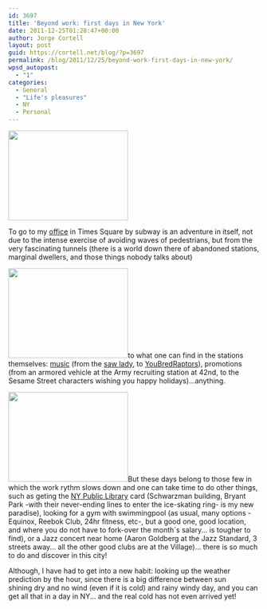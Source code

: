 ```yaml
---
id: 3697
title: 'Beyond work: first days in New York'
date: 2011-12-25T01:28:47+00:00
author: Jorge Cortell
layout: post
guid: https://cortell.net/blog/?p=3697
permalink: /blog/2011/12/25/beyond-work-first-days-in-new-york/
wpsd_autopost:
  - "1"
categories:
  - General
  - "Life's pleasures"
  - NY
  - Personal
---
```

<img class="aligncenter" title="Times Square" src="https://farm8.staticflickr.com/7032/6524135099_5490c37587_m.jpg" alt="" width="240" height="180" />

To go to my <a title="Office" href="https://www.kanteron.com/blog/kanteron/2011/12/kanteron-systems-new-office-in-times-square-new-york/" target="_blank">office</a> in Times Square by subway is an adventure in itself, not due to the intense exercise of avoiding waves of pedestrians, but from the very fascinating tunnels (there is a world down there of abandoned stations, marginal dwellers, and those things nobody talks about)

<img class="aligncenter" title="42St Subway tunnel" src="https://farm8.staticflickr.com/7152/6524134981_59166469ed_m.jpg" alt="" width="240" height="180" />to what one can find in the stations themselves: <a title="https://www.mta.info/mta/aft/muny/" href="https://www.mta.info/mta/aft/muny/" target="_blank">music</a> (from the <a title="https://www.sawlady.com/" href="https://www.sawlady.com/" target="_blank">saw lady</a>, to <a title="YBR" href="https://youbredraptors.com/" target="_blank">YouBredRaptors</a>), promotions (from an armored vehicle at the Army recruiting station at 42nd, to the Sesame Street characters wishing you happy holidays)...anything.

<img class="aligncenter" title="Sesame Street characters" src="https://farm8.staticflickr.com/7169/6524135055_3f5e3c1d61_m.jpg" alt="" width="240" height="180" />But these days belong to those few in which the work rythm slows down and one can take time to do other things, such as geting the <a title="https://www.nypl.org/" href="https://www.nypl.org/" target="_blank">NY Public Library</a> card (Schwarzman building, Bryant Park -with their never-ending lines to enter the ice-skating ring- is my new paradise), looking for a gym with swimmingpool (as usual, many options -Equinox, Reebok Club, 24hr fitness, etc-, but a good one, good location, and where you do not have to fork-over the month`s salary... is tougher to find), or a Jazz concert near home (Aaron Goldberg at the Jazz Standard, 3 streets away... all the other good clubs are at the Village)... there is so much to do and discover in this city!

Although, I have had to get into a new habit: looking up the weather prediction by the hour, since there is a big difference between sun shining dry and no wind (even if it is cold) and rainy windy day, and you can get all that in a day in NY... and the real cold has not even arrived yet!